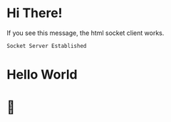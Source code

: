 # Hi There!
If you see this message, the html socket client works.
```bash
Socket Server Established
```
# Hello World
# 🥑
